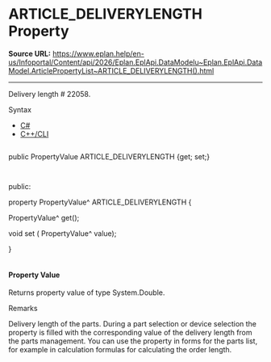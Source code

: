 # ARTICLE_DELIVERYLENGTH Property

**Source URL:** https://www.eplan.help/en-us/Infoportal/Content/api/2026/Eplan.EplApi.DataModelu~Eplan.EplApi.DataModel.ArticlePropertyList~ARTICLE_DELIVERYLENGTH().html

---

Delivery length # 22058.

Syntax

- [C#](#i-syntax-CS)
- [C++/CLI](#i-syntax-CPP2005)

```
```
public PropertyValue ARTICLE_DELIVERYLENGTH {get; set;}
```
```

```
```
public:

property PropertyValue^ ARTICLE_DELIVERYLENGTH {

   PropertyValue^ get();

   void set (    PropertyValue^ value);

}
```
```

#### Property Value

Returns property value of type System.Double.

Remarks

Delivery length of the parts. During a part selection or device selection the property is filled with the corresponding value of the delivery length from the parts management. You can use the property in forms for the parts list, for example in calculation formulas for calculating the order length.
